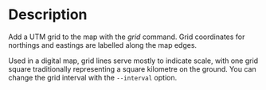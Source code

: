 # Description

Add a UTM grid to the map with the *grid* command. Grid coordinates for northings and eastings are labelled along the map edges.

Used in a digital map, grid lines serve mostly to indicate scale, with one grid square traditionally representing a square kilometre on the ground. You can change the grid interval with the `--interval` option.
